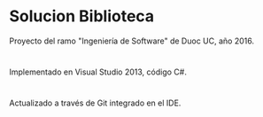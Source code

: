 # Solucion Biblioteca

Proyecto del ramo "Ingeniería de Software" de Duoc UC, año 2016.
#
Implementado en Visual Studio 2013, código C#.
#
Actualizado a través de Git integrado en el IDE.
